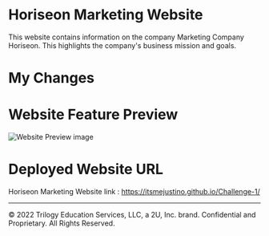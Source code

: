 # Horiseon Marketing Website

This website contains information on the company Marketing Company Horiseon. This highlights the company's business mission and goals. 

# My Changes 

# Website Feature Preview
![Website Preview image](https://github.com/itsmejustino/Challenge-1/tree/master/assets/images/Website%20Preview.png)

# Deployed Website URL

Horiseon Marketing Website link : https://itsmejustino.github.io/Challenge-1/


---
© 2022 Trilogy Education Services, LLC, a 2U, Inc. brand. Confidential and Proprietary. All Rights Reserved.
